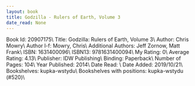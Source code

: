 ```yaml
---
layout: book
title: Godzilla - Rulers of Earth, Volume 3
date_read: None
---
```


Book Id: 20907175\ 
Title: Godzilla: Rulers of Earth, Volume 3\ 
Author: Chris Mowry\ 
Author l-f: Mowry, Chris\ 
Additional Authors: Jeff Zornow, Matt Frank\ 
ISBN: 1631400096\ 
ISBN13: 9781631400094\ 
My Rating: 0\ 
Average Rating: 4.13\ 
Publisher: IDW Publishing\ 
Binding: Paperback\ 
Number of Pages: 104\ 
Year Published: 2014\ 
Date Read: \ 
Date Added: 2019/10/21\ 
Bookshelves: kupka-wstydu\ 
Bookshelves with positions: kupka-wstydu (#520)\ 

